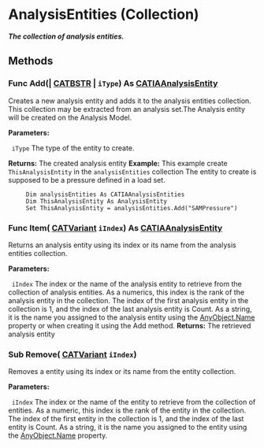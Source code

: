 # AnalysisEntities (Collection)

**_The collection of analysis entities._**

## Methods

### Func **Add**(| [CATBSTR](../System/typedef_CATBSTR_8129.md) | `iType`) As [CATIAAnalysisEntity](../CATAnalysisInterfaces/interface_AnalysisEntity_43456.md)

   Creates a new analysis entity and adds it to the analysis entities collection.
This collection may be extracted from an analysis set.The Analysis entity will be created on the Analysis Model.

**Parameters:**

` iType`      The type of the entity to create.

**Returns:**      The created analysis entity  **Example:**      This example create `ThisAnalysisEntity` in the `analysisEntities` collection
The entity to create is supposed to be a pressure defined in a load set.

```VBScript
     Dim analysisEntities As CATIAAnalysisEntities
     Dim ThisAnalysisEntity As AnalysisEntity
     Set ThisAnalysisEntity = analysisEntities.Add("SAMPressure")

```

### Func **Item**( [CATVariant](../System/typedef_CATVariant_20656.md)  `iIndex`) As [CATIAAnalysisEntity](../CATAnalysisInterfaces/interface_AnalysisEntity_43456.md)

   Returns an analysis entity using its index or its name from the analysis entities collection.

**Parameters:**

` iIndex`      The index or the name of the analysis entity to retrieve from the collection of analysis entities. As a numerics, this index is the rank of the analysis entity in the collection. The index of the first analysis entity in the collection is 1, and the index of the last analysis entity is Count. As a string, it is the name you assigned to the analysis entity using the
[AnyObject.Name](../System/interface_AnyObject_17321.htm#Name) property or when creating it using the Add method.  **Returns:**      The retrieved analysis entity  
### Sub **Remove**( [CATVariant](../System/typedef_CATVariant_20656.md)  `iIndex`)

   Removes a entity using its index or its name from the entity collection.

**Parameters:**

` iIndex`      The index or the name of the entity to retrieve from the collection of entities. As a numeric, this index is the rank of the entity in the collection. The index of the first entity in the collection is 1, and the index of the last entity is Count. As a string, it is the name you assigned to the entity using the
[AnyObject.Name](../System/interface_AnyObject_17321.htm#Name) property.